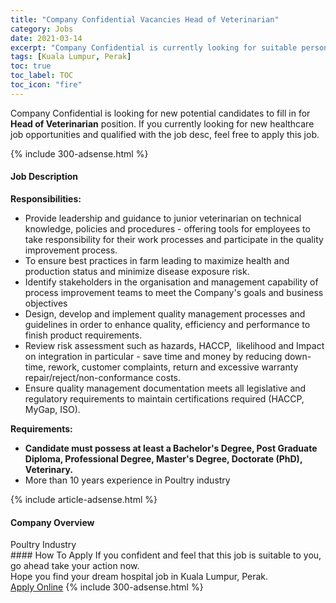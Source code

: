 ```yaml
---
title: "Company Confidential Vacancies Head of Veterinarian" 
category: Jobs 
date: 2021-03-14 
excerpt: "Company Confidential is currently looking for suitable person to fill in the Head of Veterinarian which positioned at Kuala Lumpur, Perak" 
tags: [Kuala Lumpur, Perak] 
toc: true 
toc_label: TOC 
toc_icon: "fire" 
--- 
```


<p>Company Confidential is looking for new potential candidates to fill in for <b>Head of Veterinarian</b> position. If you currently looking for new healthcare job opportunities and qualified with the job desc, feel free to apply this job.
</p>{% include 300-adsense.html %} 
<div><div><h4>Job Description</h4></div><div><div><span><div><div><div><strong>Responsibilities:</strong></div></div><ul><li>Provide leadership and guidance to junior veterinarian on technical knowledge, policies and procedures - offering tools for employees to take responsibility for their work processes and participate in the quality improvement process.</li><li>To ensure best practices in farm leading to maximize health and production status and minimize disease exposure risk.</li><li>Identify stakeholders in the organisation and management capability of process improvement teams to meet the Company's goals and business objectives</li><li>Design, develop and implement quality management processes and guidelines in order to enhance quality, efficiency and performance to finish product requirements.</li><li>Review risk assessment such as hazards, HACCP,&#160; likelihood and Impact on integration in particular - save time and money by reducing down-time, rework, customer complaints, return and excessive warranty repair/reject/non-conformance costs.</li><li>Ensure quality management documentation meets all legislative and regulatory requirements to maintain certifications required (HACCP, MyGap, ISO).</li></ul><div><strong>Requirements:</strong></div><ul><li><strong>Candidate must possess at least a Bachelor's Degree, Post Graduate Diploma, Professional Degree, Master's Degree, Doctorate (PhD), Veterinary.</strong></li><li>More than 10 years experience in Poultry industry</li></ul></div></span></div></div></div> 
{% include article-adsense.html %} 
<div><div><h4>Company Overview</h4></div><div><div><span><div><div>Poultry Industry</div></div></span></div></div></div> 
#### How To Apply 
If you confident and feel that this job is suitable to you, go ahead take your action now. <br/> 
Hope you find your dream hospital job in Kuala Lumpur, Perak. <br/> 
<a href="https://www.jobstreet.com.my/en/job/head-of-veterinarian-4496964?jobId=jobstreet-my-job-4496964" class="btn btn--warning" target="_blank" rel="nofollow noopenner">Apply Online</a> 
{% include 300-adsense.html %} 